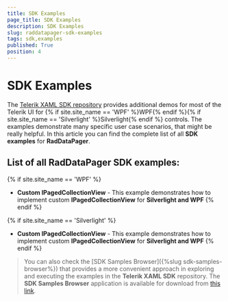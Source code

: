 ```yaml
---
title: SDK Examples
page_title: SDK Examples
description: SDK Examples
slug: raddatapager-sdk-examples
tags: sdk,examples
published: True
position: 4
---
```


# SDK Examples



The [Telerik XAML SDK repository](https://github.com/telerik/xaml-sdk/tree/master/) provides additional demos for most of the Telerik UI for {% if site.site_name == 'WPF' %}WPF{% endif %}{% if site.site_name == 'Silverlight' %}Silverlight{% endif %} controls. The examples demonstrate many specific user case scenarios, that might be really helpful. In this article you can find the complete list of all __SDK examples__ for __RadDataPager__.
      

## List of all RadDataPager SDK examples:
{% if site.site_name == 'WPF' %}

* __Custom IPagedCollectionView__ - This example demonstrates how to implement custom __IPagedCollectionView__ for __Silverlight and WPF__  {% endif %}

{% if site.site_name == 'Silverlight' %}

* __Custom IPagedCollectionView__ - This example demonstrates how to implement custom __IPagedCollectionView__ for __Silverlight and WPF__
{% endif %}

>You can also check the [SDK Samples Browser]({%slug sdk-samples-browser%}) that provides a more convenient approach in exploring and executing the examples in the __Telerik XAML SDK__ repository. The __SDK Samples Browser__ application is available for download from [this link](http://demos.telerik.com/xaml-sdkbrowser/).
          